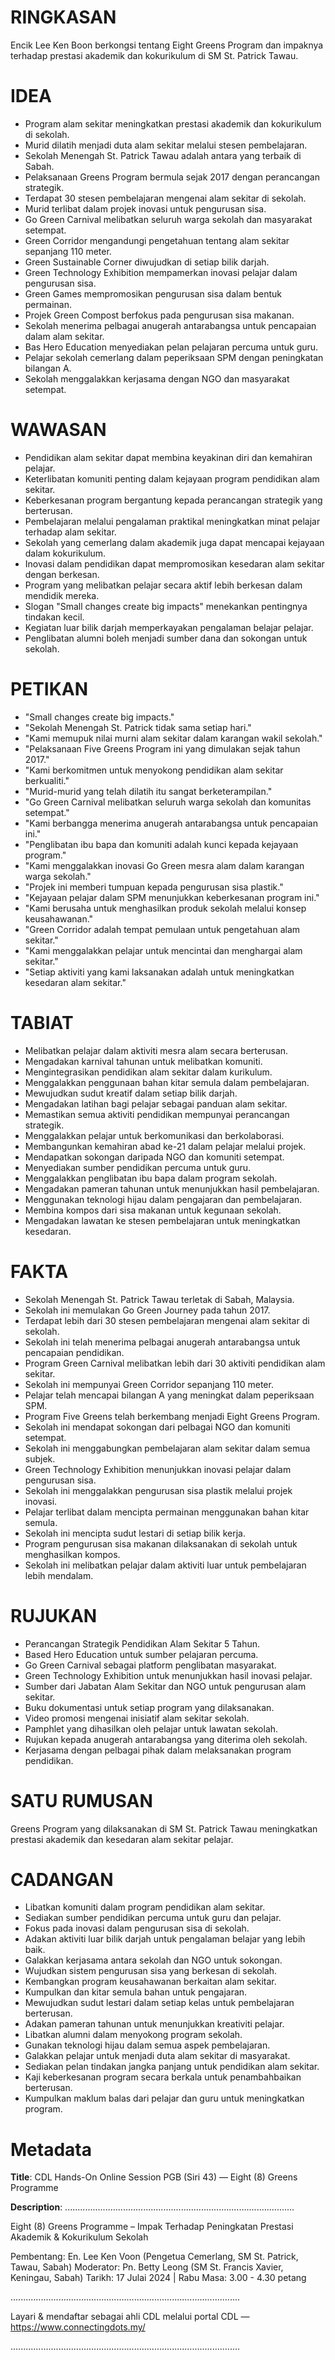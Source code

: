 # RINGKASAN
Encik Lee Ken Boon berkongsi tentang Eight Greens Program dan impaknya terhadap prestasi akademik dan kokurikulum di SM St. Patrick Tawau.

# IDEA
- Program alam sekitar meningkatkan prestasi akademik dan kokurikulum di sekolah.
- Murid dilatih menjadi duta alam sekitar melalui stesen pembelajaran.
- Sekolah Menengah St. Patrick Tawau adalah antara yang terbaik di Sabah.
- Pelaksanaan Greens Program bermula sejak 2017 dengan perancangan strategik.
- Terdapat 30 stesen pembelajaran mengenai alam sekitar di sekolah.
- Murid terlibat dalam projek inovasi untuk pengurusan sisa.
- Go Green Carnival melibatkan seluruh warga sekolah dan masyarakat setempat.
- Green Corridor mengandungi pengetahuan tentang alam sekitar sepanjang 110 meter.
- Green Sustainable Corner diwujudkan di setiap bilik darjah.
- Green Technology Exhibition mempamerkan inovasi pelajar dalam pengurusan sisa.
- Green Games mempromosikan pengurusan sisa dalam bentuk permainan.
- Projek Green Compost berfokus pada pengurusan sisa makanan.
- Sekolah menerima pelbagai anugerah antarabangsa untuk pencapaian dalam alam sekitar.
- Bas Hero Education menyediakan pelan pelajaran percuma untuk guru.
- Pelajar sekolah cemerlang dalam peperiksaan SPM dengan peningkatan bilangan A.
- Sekolah menggalakkan kerjasama dengan NGO dan masyarakat setempat.

# WAWASAN
- Pendidikan alam sekitar dapat membina keyakinan diri dan kemahiran pelajar.
- Keterlibatan komuniti penting dalam kejayaan program pendidikan alam sekitar.
- Keberkesanan program bergantung kepada perancangan strategik yang berterusan.
- Pembelajaran melalui pengalaman praktikal meningkatkan minat pelajar terhadap alam sekitar.
- Sekolah yang cemerlang dalam akademik juga dapat mencapai kejayaan dalam kokurikulum.
- Inovasi dalam pendidikan dapat mempromosikan kesedaran alam sekitar dengan berkesan.
- Program yang melibatkan pelajar secara aktif lebih berkesan dalam mendidik mereka.
- Slogan "Small changes create big impacts" menekankan pentingnya tindakan kecil.
- Kegiatan luar bilik darjah memperkayakan pengalaman belajar pelajar.
- Penglibatan alumni boleh menjadi sumber dana dan sokongan untuk sekolah.

# PETIKAN
- "Small changes create big impacts."
- "Sekolah Menengah St. Patrick tidak sama setiap hari."
- "Kami memupuk nilai murni alam sekitar dalam karangan wakil sekolah."
- "Pelaksanaan Five Greens Program ini yang dimulakan sejak tahun 2017."
- "Kami berkomitmen untuk menyokong pendidikan alam sekitar berkualiti."
- "Murid-murid yang telah dilatih itu sangat berketerampilan."
- "Go Green Carnival melibatkan seluruh warga sekolah dan komunitas setempat."
- "Kami berbangga menerima anugerah antarabangsa untuk pencapaian ini."
- "Penglibatan ibu bapa dan komuniti adalah kunci kepada kejayaan program."
- "Kami menggalakkan inovasi Go Green mesra alam dalam karangan warga sekolah."
- "Projek ini memberi tumpuan kepada pengurusan sisa plastik."
- "Kejayaan pelajar dalam SPM menunjukkan keberkesanan program ini."
- "Kami berusaha untuk menghasilkan produk sekolah melalui konsep keusahawanan."
- "Green Corridor adalah tempat pemulaan untuk pengetahuan alam sekitar."
- "Kami menggalakkan pelajar untuk mencintai dan menghargai alam sekitar."
- "Setiap aktiviti yang kami laksanakan adalah untuk meningkatkan kesedaran alam sekitar."

# TABIAT
- Melibatkan pelajar dalam aktiviti mesra alam secara berterusan.
- Mengadakan karnival tahunan untuk melibatkan komuniti.
- Mengintegrasikan pendidikan alam sekitar dalam kurikulum.
- Menggalakkan penggunaan bahan kitar semula dalam pembelajaran.
- Mewujudkan sudut kreatif dalam setiap bilik darjah.
- Mengadakan latihan bagi pelajar sebagai panduan alam sekitar.
- Memastikan semua aktiviti pendidikan mempunyai perancangan strategik.
- Menggalakkan pelajar untuk berkomunikasi dan berkolaborasi.
- Membangunkan kemahiran abad ke-21 dalam pelajar melalui projek.
- Mendapatkan sokongan daripada NGO dan komuniti setempat.
- Menyediakan sumber pendidikan percuma untuk guru.
- Menggalakkan penglibatan ibu bapa dalam program sekolah.
- Mengadakan pameran tahunan untuk menunjukkan hasil pembelajaran.
- Menggunakan teknologi hijau dalam pengajaran dan pembelajaran.
- Membina kompos dari sisa makanan untuk kegunaan sekolah.
- Mengadakan lawatan ke stesen pembelajaran untuk meningkatkan kesedaran.

# FAKTA
- Sekolah Menengah St. Patrick Tawau terletak di Sabah, Malaysia.
- Sekolah ini memulakan Go Green Journey pada tahun 2017.
- Terdapat lebih dari 30 stesen pembelajaran mengenai alam sekitar di sekolah.
- Sekolah ini telah menerima pelbagai anugerah antarabangsa untuk pencapaian pendidikan.
- Program Green Carnival melibatkan lebih dari 30 aktiviti pendidikan alam sekitar.
- Sekolah ini mempunyai Green Corridor sepanjang 110 meter.
- Pelajar telah mencapai bilangan A yang meningkat dalam peperiksaan SPM.
- Program Five Greens telah berkembang menjadi Eight Greens Program.
- Sekolah ini mendapat sokongan dari pelbagai NGO dan komuniti setempat.
- Sekolah ini menggabungkan pembelajaran alam sekitar dalam semua subjek.
- Green Technology Exhibition menunjukkan inovasi pelajar dalam pengurusan sisa.
- Sekolah ini menggalakkan pengurusan sisa plastik melalui projek inovasi.
- Pelajar terlibat dalam mencipta permainan menggunakan bahan kitar semula.
- Sekolah ini mencipta sudut lestari di setiap bilik kerja.
- Program pengurusan sisa makanan dilaksanakan di sekolah untuk menghasilkan kompos.
- Sekolah ini melibatkan pelajar dalam aktiviti luar untuk pembelajaran lebih mendalam.

# RUJUKAN
- Perancangan Strategik Pendidikan Alam Sekitar 5 Tahun.
- Based Hero Education untuk sumber pelajaran percuma.
- Go Green Carnival sebagai platform penglibatan masyarakat.
- Green Technology Exhibition untuk menunjukkan hasil inovasi pelajar.
- Sumber dari Jabatan Alam Sekitar dan NGO untuk pengurusan alam sekitar.
- Buku dokumentasi untuk setiap program yang dilaksanakan.
- Video promosi mengenai inisiatif alam sekitar sekolah.
- Pamphlet yang dihasilkan oleh pelajar untuk lawatan sekolah.
- Rujukan kepada anugerah antarabangsa yang diterima oleh sekolah.
- Kerjasama dengan pelbagai pihak dalam melaksanakan program pendidikan.

# SATU RUMUSAN
Greens Program yang dilaksanakan di SM St. Patrick Tawau meningkatkan prestasi akademik dan kesedaran alam sekitar pelajar.

# CADANGAN
- Libatkan komuniti dalam program pendidikan alam sekitar.
- Sediakan sumber pendidikan percuma untuk guru dan pelajar.
- Fokus pada inovasi dalam pengurusan sisa di sekolah.
- Adakan aktiviti luar bilik darjah untuk pengalaman belajar yang lebih baik.
- Galakkan kerjasama antara sekolah dan NGO untuk sokongan.
- Wujudkan sistem pengurusan sisa yang berkesan di sekolah.
- Kembangkan program keusahawanan berkaitan alam sekitar.
- Kumpulkan dan kitar semula bahan untuk pengajaran.
- Mewujudkan sudut lestari dalam setiap kelas untuk pembelajaran berterusan.
- Adakan pameran tahunan untuk menunjukkan kreativiti pelajar.
- Libatkan alumni dalam menyokong program sekolah.
- Gunakan teknologi hijau dalam semua aspek pembelajaran.
- Galakkan pelajar untuk menjadi duta alam sekitar di masyarakat.
- Sediakan pelan tindakan jangka panjang untuk pendidikan alam sekitar.
- Kaji keberkesanan program secara berkala untuk penambahbaikan berterusan.
- Kumpulkan maklum balas dari pelajar dan guru untuk meningkatkan program.

# Metadata
**Title**: CDL Hands-On Online Session PGB (Siri 43) — Eight (8) Greens Programme

**Description**: ...........................................................................................

Eight (8) Greens Programme – Impak Terhadap Peningkatan Prestasi Akademik & Kokurikulum Sekolah

Pembentang:  En. Lee Ken Voon (Pengetua Cemerlang, SM St. Patrick, Tawau, Sabah)
Moderator: Pn. Betty Leong (SM St. Francis Xavier, Keningau, Sabah)
Tarikh:  17 Julai 2024   |   Rabu
Masa: 3.00 - 4.30 petang

...........................................................................................

Layari & mendaftar sebagai ahli CDL melalui portal CDL — https://www.connectingdots.my/

...........................................................................................